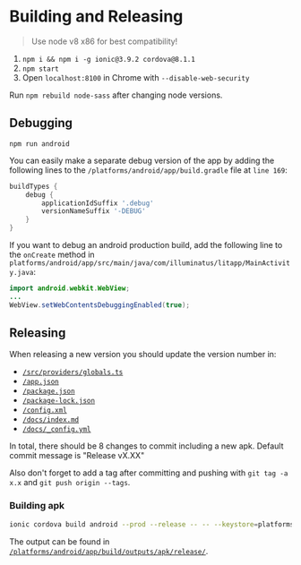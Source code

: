 
# Building and Releasing

> Use node v8 x86 for best compatibility!

1. `npm i && npm i -g ionic@3.9.2 cordova@8.1.1`
2. `npm start`
3. Open `localhost:8100` in Chrome with `--disable-web-security`

Run `npm rebuild node-sass` after changing node versions.

## Debugging

`npm run android`

You can easily make a separate debug version of the app by adding the following lines to the `/platforms/android/app/build.gradle` file at `line 169`:

```gradle
buildTypes {
    debug {
        applicationIdSuffix '.debug'
        versionNameSuffix '-DEBUG'
    }
}
```

If you want to debug an android production build, add the following line to the `onCreate` method in `platforms/android/app/src/main/java/com/illuminatus/litapp/MainActivity.java`:

```java
import android.webkit.WebView;
...
WebView.setWebContentsDebuggingEnabled(true);
```

## Releasing

When releasing a new version you should update the version number in:

- [`/src/providers/globals.ts`](./src/providers/globals.ts#L17)
- [`/app.json`](./app.json#L2-L3)
- [`/package.json`](./package.json#L3)
- [`/package-lock.json`](./package-lock.json#L3)
- [`/config.xml`](./config.xml#L2)
- [`/docs/index.md`](./docs/index.md#L6)
- [`/docs/_config.yml`](./docs/_config.yml#L6)

In total, there should be 8 changes to commit including a new apk. Default commit message is "Release vX.XX"

Also don't forget to add a tag after committing and pushing with `git tag -a x.x` and `git push origin --tags`.

### Building apk

```bash
ionic cordova build android --prod --release -- -- --keystore=platforms/litapp-key.jks --storePassword="abc123" --alias=litapp --password="abc123"
```

The output can be found in [`/platforms/android/app/build/outputs/apk/release/`](`./platforms/android/app/build/outputs/apk/release/`).